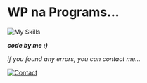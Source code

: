 # WP na Programs...


![My Skills](https://skillicons.dev/icons?i=html,css,js,php)

***code by me :)***

_if you found any errors, you can contact me..._


[![Contact](https://img.shields.io/badge/%E2%80%8E-97234%2030561-lightgrey?style=for-the-badge&logo=whatsapp)](https://wa.me/919723430561)
